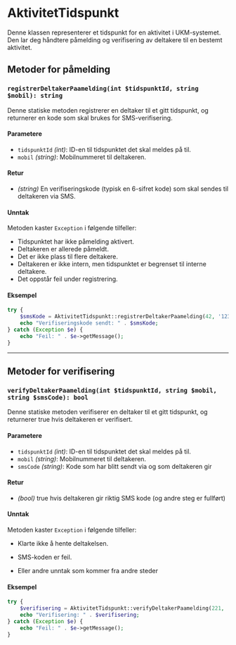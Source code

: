 # AktivitetTidspunkt

Denne klassen representerer et tidspunkt for en aktivitet i UKM-systemet. Den lar deg håndtere påmelding og verifisering av deltakere til en bestemt aktivitet.

## Metoder for påmelding

### `registrerDeltakerPaamelding(int $tidspunktId, string $mobil): string`

Denne statiske metoden registrerer en deltaker til et gitt tidspunkt, og returnerer en kode som skal brukes for SMS-verifisering.

#### Parametere
- `tidspunktId` *(int)*: ID-en til tidspunktet det skal meldes på til.
- `mobil` *(string)*: Mobilnummeret til deltakeren.

#### Retur
- *(string)* En verifiseringskode (typisk en 6-sifret kode) som skal sendes til deltakeren via SMS.

#### Unntak
Metoden kaster `Exception` i følgende tilfeller:
- Tidspunktet har ikke påmelding aktivert.
- Deltakeren er allerede påmeldt.
- Det er ikke plass til flere deltakere.
- Deltakeren er ikke intern, men tidspunktet er begrenset til interne deltakere.
- Det oppstår feil under registrering.

#### Eksempel
```php
try {
    $smsKode = AktivitetTidspunkt::registrerDeltakerPaamelding(42, '12345678');
    echo "Verifiseringskode sendt: " . $smsKode;
} catch (Exception $e) {
    echo "Feil: " . $e->getMessage();
}
```

---
## Metoder for verifisering

### `verifyDeltakerPaamelding(int $tidspunktId, string $mobil, string $smsCode): bool`

Denne statiske metoden verifiserer en deltaker til et gitt tidspunkt, og returnerer true hvis deltakeren er verifisert.

#### Parametere
- `tidspunktId` *(int)*: ID-en til tidspunktet det skal meldes på til.
- `mobil` *(string)*: Mobilnummeret til deltakeren.
- `smsCode` *(string)*: Kode som har blitt sendt via og som deltakeren gir

#### Retur
- *(bool)* true hvis deltakeren gir riktig SMS kode (og andre steg er fullført)

#### Unntak
Metoden kaster `Exception` i følgende tilfeller:
- Klarte ikke å hente deltakelsen.
- SMS-koden er feil.
  
- Eller andre unntak som kommer fra andre steder

#### Eksempel
```php
try {
    $verifisering = AktivitetTidspunkt::verifyDeltakerPaamelding(221, '46516256', 'AWQKT3');
    echo "Verifisering: " . $verifisering;
} catch (Exception $e) {
    echo "Feil: " . $e->getMessage();
}
```
